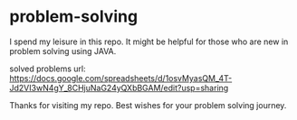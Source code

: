 # problem-solving
I spend my leisure in this repo. It might be helpful for those who are new in problem solving using JAVA.

solved problems url: https://docs.google.com/spreadsheets/d/1osvMyasQM_4T-Jd2VI3wN4gY_8CHjuNaG24yQXbBGAM/edit?usp=sharing

Thanks for visiting my repo. Best wishes for your problem solving journey. 
